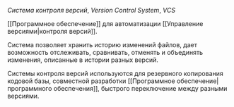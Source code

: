 *Система контроля версий*, *Version Control System*, *VCS*

[[Программное обеспечение]] для автоматизации [[Управление версиями|контроля версий]].

Система позволяет хранить историю изменений файлов, дает возможность отслеживать, сравнивать, отменять и объединять изменения, описанные в истории разных версий.

Системы контроля версий используются для резервного копирования кодовой базы, совместной разработки [[Программное обеспечение|программного обеспечения]], быстрого переключение между разными версиями.
